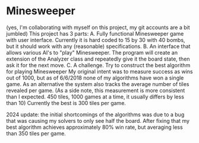 # Minesweeper
(yes, I'm collaborating with myself on this project, my git accounts are a bit jumbled)
This project has 3 parts:
A. Fully functional Minesweeper game with user interface. Currently it is hard coded to 15 by 30 with 40 bombs, but it should work with any (reasonable) specifications.
B. An interface that allows various AI's to "play" Minesweeper. The program will create an extension of
	the Analyzer class and repeatedly give it the board state, then ask it for the next move.
C. A challenge. Try to construct the best algorithm for playing Minesweeper
   My original intent was to measure success as wins out of 1000, but as of 6/6/2018 none of my algorithms have won a single game.
   As an alternative the system also tracks the average number of tiles revealed per game.
   (As a side note, this measurement is more consistent than I expected. 450 tiles, 1000 games at a time, it usually differs by less than 10)
   Currently the best is 300 tiles per game.
   
   2024 update: the initial shortcomings of the algorithms was due to a bug that was causing my solvers to only see half the board. After fixing that my best algorithm
   achieves approximately 80% win rate, but averaging less than 350 tiles per game.
